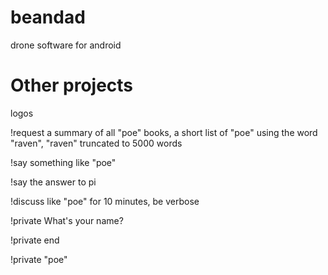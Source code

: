 beandad
=======

drone software for android

Other projects
=======

logos 

!request a summary of all "poe" books, a short list of "poe" using the word "raven", "raven" truncated to 5000 words

!say something like "poe"

!say the answer to pi

!discuss like "poe" for 10 minutes, be verbose

!private What's your name?

!private end

!private "poe"
